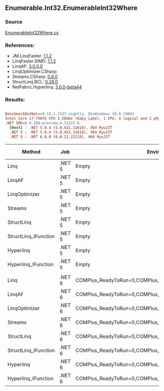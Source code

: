 ﻿## Enumerable.Int32.EnumerableInt32Where

### Source
[EnumerableInt32Where.cs](../LinqBenchmarks/Enumerable/Int32/EnumerableInt32Where.cs)

### References:
- JM.LinqFaster: [1.1.2](https://www.nuget.org/packages/JM.LinqFaster/1.1.2)
- LinqFaster.SIMD: [1.1.2](https://www.nuget.org/packages/LinqFaster.SIMD/1.0.3)
- LinqAF: [3.0.0.0](https://www.nuget.org/packages/LinqAF/3.0.0.0)
- LinqOptimizer.CSharp: [](https://www.nuget.org/packages/LinqOptimizer.CSharp/)
- Streams.CSharp: [0.6.0](https://www.nuget.org/packages/Streams.CSharp/0.6.0)
- StructLinq.BCL: [0.26.0](https://www.nuget.org/packages/StructLinq/0.26.0)
- NetFabric.Hyperlinq: [3.0.0-beta44](https://www.nuget.org/packages/NetFabric.Hyperlinq/3.0.0-beta44)

### Results:
``` ini

BenchmarkDotNet=v0.12.1.1527-nightly, OS=Windows 10.0.19043
Intel Core i7-7567U CPU 3.50GHz (Kaby Lake), 1 CPU, 4 logical and 2 physical cores
.NET SDK=6.0.100-preview.4.21227.6
  [Host] : .NET 5.0.4 (5.0.421.11614), X64 RyuJIT
  .NET 5 : .NET 5.0.4 (5.0.421.11614), X64 RyuJIT
  .NET 6 : .NET 6.0.0 (6.0.21.22210), X64 RyuJIT


```
|               Method |    Job |                                                   EnvironmentVariables |  Runtime | Count |        Mean |       Error |       StdDev | Ratio | RatioSD |   Gen 0 | Gen 1 | Gen 2 | Allocated |
|--------------------- |------- |----------------------------------------------------------------------- |--------- |------ |------------:|------------:|-------------:|------:|--------:|--------:|------:|------:|----------:|
|                 Linq | .NET 5 |                                                                  Empty | .NET 5.0 |   100 |  1,059.0 ns |     5.67 ns |      5.30 ns |  1.00 |    0.00 |  0.0458 |     - |     - |      96 B |
|               LinqAF | .NET 5 |                                                                  Empty | .NET 5.0 |   100 |    913.4 ns |     2.63 ns |      2.20 ns |  0.86 |    0.01 |  0.0191 |     - |     - |      40 B |
|        LinqOptimizer | .NET 5 |                                                                  Empty | .NET 5.0 |   100 | 59,713.3 ns | 3,721.62 ns | 10,973.27 ns | 48.65 |    3.66 | 14.1602 |     - |     - |  29,709 B |
|              Streams | .NET 5 |                                                                  Empty | .NET 5.0 |   100 |  2,010.7 ns |    39.38 ns |     45.35 ns |  1.91 |    0.05 |  0.2823 |     - |     - |     592 B |
|           StructLinq | .NET 5 |                                                                  Empty | .NET 5.0 |   100 |    806.5 ns |     6.04 ns |      5.35 ns |  0.76 |    0.01 |  0.0305 |     - |     - |      64 B |
| StructLinq_IFunction | .NET 5 |                                                                  Empty | .NET 5.0 |   100 |    625.6 ns |     3.30 ns |      2.93 ns |  0.59 |    0.00 |  0.0191 |     - |     - |      40 B |
|            Hyperlinq | .NET 5 |                                                                  Empty | .NET 5.0 |   100 |    798.0 ns |     4.99 ns |      4.43 ns |  0.75 |    0.00 |  0.0191 |     - |     - |      40 B |
|  Hyperlinq_IFunction | .NET 5 |                                                                  Empty | .NET 5.0 |   100 |    611.2 ns |     4.45 ns |      4.16 ns |  0.58 |    0.00 |  0.0191 |     - |     - |      40 B |
|                      |        |                                                                        |          |       |             |             |              |       |         |         |       |       |           |
|                 Linq | .NET 6 | COMPlus_ReadyToRun=0,COMPlus_TC_QuickJitForLoops=1,COMPlus_TieredPGO=1 | .NET 6.0 |   100 |    639.1 ns |     6.50 ns |      5.76 ns |  1.00 |    0.00 |  0.0458 |     - |     - |      96 B |
|               LinqAF | .NET 6 | COMPlus_ReadyToRun=0,COMPlus_TC_QuickJitForLoops=1,COMPlus_TieredPGO=1 | .NET 6.0 |   100 |    575.6 ns |     4.95 ns |      4.39 ns |  0.90 |    0.01 |  0.0191 |     - |     - |      40 B |
|        LinqOptimizer | .NET 6 | COMPlus_ReadyToRun=0,COMPlus_TC_QuickJitForLoops=1,COMPlus_TieredPGO=1 | .NET 6.0 |   100 | 41,386.3 ns |   214.32 ns |    178.97 ns | 64.75 |    0.76 | 13.9160 |     - |     - |  29,235 B |
|              Streams | .NET 6 | COMPlus_ReadyToRun=0,COMPlus_TC_QuickJitForLoops=1,COMPlus_TieredPGO=1 | .NET 6.0 |   100 |  1,595.0 ns |    15.56 ns |     12.99 ns |  2.50 |    0.03 |  0.2823 |     - |     - |     592 B |
|           StructLinq | .NET 6 | COMPlus_ReadyToRun=0,COMPlus_TC_QuickJitForLoops=1,COMPlus_TieredPGO=1 | .NET 6.0 |   100 |    421.6 ns |     1.17 ns |      1.04 ns |  0.66 |    0.01 |  0.0305 |     - |     - |      64 B |
| StructLinq_IFunction | .NET 6 | COMPlus_ReadyToRun=0,COMPlus_TC_QuickJitForLoops=1,COMPlus_TieredPGO=1 | .NET 6.0 |   100 |    366.0 ns |     1.91 ns |      1.79 ns |  0.57 |    0.01 |  0.0191 |     - |     - |      40 B |
|            Hyperlinq | .NET 6 | COMPlus_ReadyToRun=0,COMPlus_TC_QuickJitForLoops=1,COMPlus_TieredPGO=1 | .NET 6.0 |   100 |    522.4 ns |     1.58 ns |      1.40 ns |  0.82 |    0.01 |  0.0191 |     - |     - |      40 B |
|  Hyperlinq_IFunction | .NET 6 | COMPlus_ReadyToRun=0,COMPlus_TC_QuickJitForLoops=1,COMPlus_TieredPGO=1 | .NET 6.0 |   100 |    427.1 ns |     1.90 ns |      1.69 ns |  0.67 |    0.01 |  0.0191 |     - |     - |      40 B |
